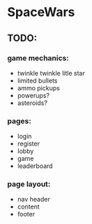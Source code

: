 # SpaceWars

## TODO:

  ### game mechanics:
  - twinkle twinkle litle star
  - limited bullets
  - ammo pickups
  - powerups?
  - asteroids?

  ### pages:
  - login
  - register
  - lobby
  - game
  - leaderboard

  ### page layout:
  - nav header
  - content
  - footer

